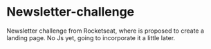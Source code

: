 # Newsletter-challenge
Newsletter challenge from Rocketseat, where is proposed to create a landing page. No Js yet, going to incorporate it a little later. 

